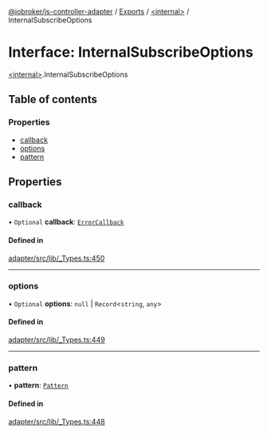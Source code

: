 [@iobroker/js-controller-adapter](../README.md) / [Exports](../modules.md) / [\<internal\>](../modules/internal_.md) / InternalSubscribeOptions

# Interface: InternalSubscribeOptions

[\<internal\>](../modules/internal_.md).InternalSubscribeOptions

## Table of contents

### Properties

- [callback](internal_.InternalSubscribeOptions.md#callback)
- [options](internal_.InternalSubscribeOptions.md#options)
- [pattern](internal_.InternalSubscribeOptions.md#pattern)

## Properties

### callback

• `Optional` **callback**: [`ErrorCallback`](../modules/internal_.md#errorcallback)

#### Defined in

[adapter/src/lib/_Types.ts:450](https://github.com/ioBroker/ioBroker.js-controller/blob/b159ac233f7a87a414127911fe2ae71c3b8f699b/packages/adapter/src/lib/_Types.ts#L450)

___

### options

• `Optional` **options**: ``null`` \| `Record`\<`string`, `any`\>

#### Defined in

[adapter/src/lib/_Types.ts:449](https://github.com/ioBroker/ioBroker.js-controller/blob/b159ac233f7a87a414127911fe2ae71c3b8f699b/packages/adapter/src/lib/_Types.ts#L449)

___

### pattern

• **pattern**: [`Pattern`](../modules/internal_.md#pattern)

#### Defined in

[adapter/src/lib/_Types.ts:448](https://github.com/ioBroker/ioBroker.js-controller/blob/b159ac233f7a87a414127911fe2ae71c3b8f699b/packages/adapter/src/lib/_Types.ts#L448)
